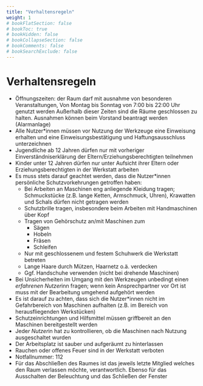 ```yaml
---
title: "Verhaltensregeln"
weight: 1
# bookFlatSection: false
# bookToc: true
# bookHidden: false
# bookCollapseSection: false
# bookComments: false
# bookSearchExclude: false
---
```


# Verhaltensregeln

- Öffnungszeiten: der Raum darf mit ausnahme von besonderen Veranstaltungen, Von Montag bis Sonntag von 7:00 bis 22:00 Uhr genutzt werden
Außerhalb dieser Zeiten sind die Räume geschlossen zu halten. Ausnahmen können beim Vorstand beantragt werden (Alarmanlage)
- Alle Nutzer*innen müssen vor Nutzung der Werkzeuge eine Einweisung erhalten und eine Einweisungsbestätigung und Haftungsausschluss unterzeichnen
- Jugendliche ab 12 Jahren dürfen nur mit vorheriger Einverständniserklärung der Eltern/Erziehungsberechtigten teilnehmen
- Kinder unter 12 Jahren dürfen nur unter Aufsicht ihrer Eltern oder Erziehungsberechtigten in der Werkstatt arbeiten
- Es muss stets darauf geachtet werden, dass die Nutzer*innen persönliche Schutzvorkehrungen getroffen haben:
  - Bei Arbeiten an Maschinen eng anliegende Kleidung tragen; Schmuckstücke (z.B. lange Ketten, Armschmuck, Uhren), Krawatten und Schals dürfen nicht getragen werden
  - Schutzbrille tragen, insbesondere beim Arbeiten mit Handmaschinen über Kopf
  - Tragen von Gehörschutz an/mit Maschinen zum
    - Sägen
    - Hobeln
    - Fräsen
    - Schleifen
  - Nur mit geschlossenem und festem Schuhwerk die Werkstatt betreten
  - Lange Haare durch Mützen, Haarnetz o.ä. verdecken
  - Ggf. Handschuhe verwenden (nicht bei drehende Maschinen)
- Bei Unsicherheiten im Umgang mit den Werkzeugen unbedingt eine*n erfahrenen Nutzer*inn fragen; wenn kein Ansprechpartner vor Ort ist muss mit der Bearbeitung umgehend aufgehört werden
- Es ist darauf zu achten, dass sich die Nutzer*innen nicht im Gefahrbereich von Maschinen aufhalten (z.B. im Bereich von herausfliegenden Werkstücken)
- Schutzeinrichtungen und Hilfsmittel müssen griffbereit an den Maschinen bereitgestellt werden
- Jede*r Nutzer*in hat zu kontrollieren, ob die Maschinen nach Nutzung ausgeschaltet wurden
- Der Arbeitsplatz ist sauber und aufgeräumt zu hinterlassen
- Rauchen oder offenes Feuer sind in der Werkstatt verboten
- Notfallnummer: 112
- Für das Abschließen des Raumes ist das jeweils letzte Mitglied welches den Raum verlassen möchte, verantwortlich. Ebenso für das Ausschalten der Beleuchtung und das Schließen der Fenster
